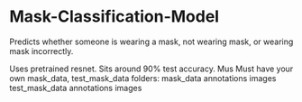 # Mask-Classification-Model
Predicts whether someone is wearing a mask, not wearing mask, or wearing mask incorrectly. 

Uses pretrained resnet. Sits around 90% test accuracy. Mus
Must have your own mask_data, test_mask_data folders:
mask_data
  annotations
  images
test_mask_data
  annotations
  images
